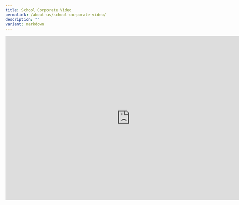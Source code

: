 ```yaml
---
title: School Corporate Video
permalink: /about-us/school-corporate-video/
description: ""
variant: markdown
---
```

<iframe allowfullscreen="" allow="accelerometer; autoplay; clipboard-write; encrypted-media; gyroscope; picture-in-picture; web-share" frameborder="0" title="YouTube video player" src="https://www.youtube.com/embed/NMaNtrSa744?si=emR-VMDpw_AwTylo" height="515" width="780"></iframe>